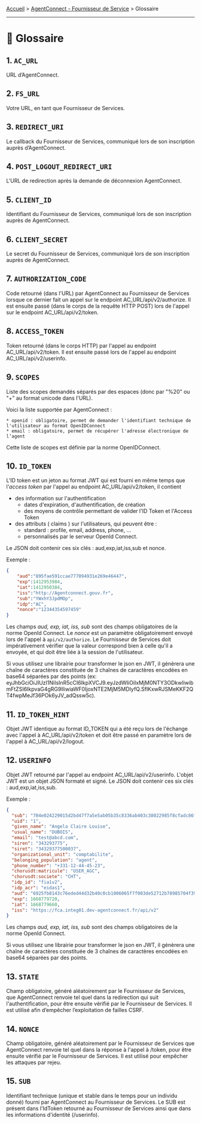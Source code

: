 [Accueil](../README.md) > [AgentConnect - Fournisseur de Service](../doc_fs.md) > Glossaire

___

# 📑 Glossaire

## 1. `AC_URL`

URL d’AgentConnect.

## 2. `FS_URL`

Votre URL, en tant que Fournisseur de Services.

## 3. `REDIRECT_URI`

Le callback du Fournisseur de Services, communiqué lors de son inscription auprès d’AgentConnect.

## 4. `POST_LOGOUT_REDIRECT_URI`

L'URL de redirection après la demande de déconnexion AgentConnect.

## 5. `CLIENT_ID`

Identifiant du Fournisseur de Services, communiqué lors de son inscription auprès de AgentConnect.

## 6. `CLIENT_SECRET`

Le secret du Fournisseur de Services, communiqué lors de son inscription auprès de AgentConnect.

## 7. `AUTHORIZATION_CODE`

Code retourné (dans l'URL) par AgentConnect au Fournisseur de Services lorsque ce dernier fait un appel sur le endpoint AC_URL/api/v2/authorize. Il est ensuite passé (dans le corps de la requête HTTP POST) lors de l'appel sur le endpoint AC_URL/api/v2/token.

## 8. `ACCESS_TOKEN`

Token retourné (dans le corps HTTP) par l'appel au endpoint AC_URL/api/v2/token. Il est ensuite passé lors de l'appel au endpoint AC_URL/api/v2/userinfo.

## 9. `SCOPES`

Liste des scopes demandés séparés par des espaces (donc par "%20"  ou "+" au format unicode dans l'URL).

Voici la liste supportée par AgentConnect :

    * openid : obligatoire, permet de demander l'identifiant technique de l'utilisateur au format OpenIDConnect
    * email : obligatoire, permet de récupérer l'adresse électronique de l’agent

Cette liste de scopes est définie par la norme OpenIDConnect.

## 10. `ID_TOKEN`

L'ID token est un jeton au format JWT qui est fourni en même temps que l'*access token* par l'appel au endpoint AC_URL/api/v2/token, il contient
- des information sur l'authentification
   - dates d'expiration, d'authentification, de création
   - des moyens de contrôle permettant de valider l'ID Token et l'Access Token
- des attributs ( claims ) sur l'utilisateurs, qui peuvent être :
   - standard : profile, email, address, phone, ...
   - personnalisés par le serveur OpenId Connect.

Le JSON doit contenir ces six clés : aud,exp,iat,iss,sub et nonce.

Exemple :

```json
{
    "aud":"895fae591ccae777094931e269e46447",
    "exp":1412953984,
    "iat":1412950384,
    "iss":"http://Agentconnect.gouv.fr",
    "sub":"YWxhY3JpdMOp",
    "idp":"AC",
    "nonce":"12344354597459"
}
```
Les champs *aud, exp, iat, iss, sub* sont des champs obligatoires de la norme OpenId Connect. Le *nonce* est un  paramètre obligatoirement envoyé lors de l'appel à `api/v2/authorize`. Le Fournisseur de Services doit impérativement vérifier que la valeur correspond bien à celle qu'il a envoyée, et qui doit être liée à la session de l'utilisateur.

Si vous utilisez une librairie pour transformer le json en JWT, il génèrera une chaîne de caractères constituée de 3 chaînes de caractères encodées en base64 séparées par des points (ex: eyJhbGciOiJIUzI1NiIsInR5cCI6IkpXVCJ9.eyJzdWIiOiIxMjM0NTY3ODkwIiwibmFtZSI6IkpvaG4gRG9lIiwiaWF0IjoxNTE2MjM5MDIyfQ.SflKxwRJSMeKKF2QT4fwpMeJf36POk6yJV_adQssw5c).

## 11. `ID_TOKEN_HINT`

Objet JWT identique au format ID_TOKEN qui a été reçu lors de l'échange avec l'appel à AC_URL/api/v2/token et doit être passé en paramètre lors de l'appel à AC_URL/api/v2/logout.

## 12. `USERINFO`

Objet JWT retourné par l'appel au endpoint AC_URL/api/v2/userinfo. L'objet JWT est un objet JSON formaté et signé. Le JSON doit contenir ces six clés : aud,exp,iat,iss,sub.

Exemple :

```json
{
  "sub": "704e024229015d2bd47f7a5e5ab05b35c8336ab403c38022985f8cfadc86fe91",
  "uid": "1",
  "given_name": "Angela Claire Louise",
  "usual_name": "DUBOIS",
  "email": "test@abcd.com",
  "siren": "343293775",
  "siret": "34329377500037",
  "organizational_unit": "comptabilite",
  "belonging_population": "agent",
  "phone_number": "+331-12-44-45-23",
  "chorusdt:matricule": "USER_AGC",
  "chorusdt:societe": "CHT",
  "idp_id": "fia1v2",
  "idp_acr": "eidas1",
  "aud": "6925fb8143c76eded44d32b40c0cb1006065f7f003de52712b78985704f39950",
  "exp": 1668779720,
  "iat": 1668779660,
  "iss": "https://fca.integ01.dev-agentconnect.fr/api/v2"
}
```
Les champs *aud, exp, iat, iss, sub* sont des champs obligatoires de la norme OpenId Connect.

Si vous utilisez une librairie pour transformer le json en JWT, il génèrera une chaîne de caractères constituée de 3 chaînes de caractères encodées en base64 séparées par des points.

## 13. `STATE`

Champ obligatoire, généré aléatoirement par le Fournisseur de Services, que AgentConnect renvoie tel quel dans la redirection qui suit l'authentification, pour être ensuite vérifié par le Fournisseur de Services. Il est utilisé afin d’empêcher l’exploitation de failles CSRF.

## 14. `NONCE`

Champ obligatoire, généré aléatoirement par le Fournisseur de Services que AgentConnect renvoie tel quel dans la réponse à l'appel à /token, pour être ensuite vérifié par le Fournisseur de Services. Il est utilisé pour empêcher les attaques par rejeu.

## 15. `SUB`

Identifiant technique (unique et stable dans le temps pour un individu donné) fourni par AgentConnect au Fournisseur de Services. Le SUB est présent dans l'IdToken retourné au Fournisseur de Services ainsi que dans les informations d'identité (/userinfo).

